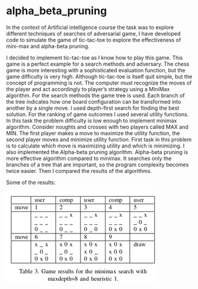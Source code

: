 # alpha_beta_pruning
In the context of Artificial intelligence course the
task was to explore different techniques of searches of adversarial
game, I have developed code to simulate the game of tic-tac-toe
to explore the effectiveness of mini-max and alpha-beta pruning.

I decided to implement tic-tac-toe as I know how to play this
game. This game is a perfect example for a search methods
and adversary. The chess game is more interesting with a
sophisticated evaluation function, but the game difficulty is
very high. Although tic-tac-toe is itself quit simple, but the
concept of programming is not. The computer must recognize
the moves of the player and act accordingly to player’s strategy
using a MiniMax algorithm.
For the search methods the game tree is used. Each branch
of the tree indicates how one board configuration can be
transformed into another by a single move. I used depth-first
search for finding the best solution.
For the ranking of game outcomes I used several utility
functions. In this task the problem difficulty is low enough to
implement minimax algorithm. Consider noughts and crosses
with two players called MAX and MIN. The first player makes
a move to maximize the utility function, the second player
moves and minimize utility function. First task in this problem
is to calculate which move is maximizing utility and which is
minimizing.
I also implemented the Alpha-beta pruning algorithm.
Alpha-beta pruning is more effective algorithm compared to
minimax. It searches only the branches of a tree that are
important, so the program complexity becomes twice easier.
Then I compared the results of the algorithms.

Some of the results: 

![picture](results.png)
